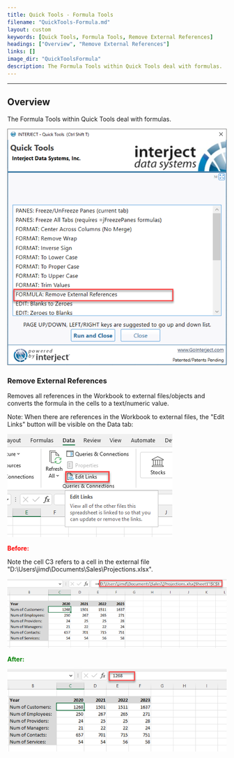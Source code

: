 ```yaml
---
title: Quick Tools - Formula Tools
filename: "QuickTools-Formula.md"
layout: custom
keywords: [Quick Tools, Formula Tools, Remove External References]
headings: ["Overview", "Remove External References"]
links: []
image_dir: "QuickToolsFormula"
description: The Formula Tools within Quick Tools deal with formulas.
---
```

* * *

## Overview

The Formula Tools within Quick Tools deal with formulas.

![](/images/QuickToolsFormula/FormulaTools.png)
<br>

### Remove External References

Removes all references in the Workbook to external files/objects and converts the formula in the cells to a text/numeric value.

Note: When there are references in the Workbook to external files, the "Edit Links" button will be visible on the Data tab:

![](/images/QuickToolsFormula/EditLinks.png)
<br>

<b style='color:red;'><strong>Before:</strong></b>

Note the cell C3 refers to a cell in the external file "D:\Users\jimd\Documents\Sales\Projections.xlsx".

![](/images/QuickToolsFormula/ExternalRefBefore.png)
<br>

<b style='color:green;'><strong>After:</strong></b>

![](/images/QuickToolsFormula/ExternalRefAfter.png)
<br>

